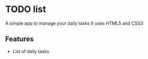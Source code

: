 # TODO list
A simple app to manage your daily tasks
It uses HTML5 and CSS3

## Features
* List of daily tasks

